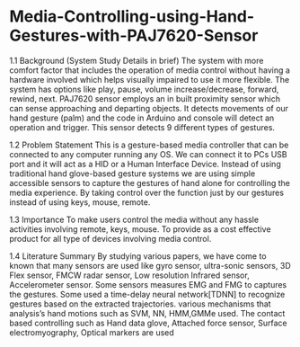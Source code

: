 # Media-Controlling-using-Hand-Gestures-with-PAJ7620-Sensor

1.1 Background (System Study Details in brief)
The system with more comfort factor that includes the operation of media control
without having a hardware involved which helps visually impaired to use it more
flexible. The system has options like play, pause, volume increase/decrease,
forward, rewind, next. PAJ7620 sensor employs an in built proximity sensor which
can sense approaching and departing objects. It detects movements of our hand
gesture (palm) and the code in Arduino and console will detect an operation and
trigger. This sensor detects 9 different types of gestures.

1.2 Problem Statement
This is a gesture-based media controller that can be connected to any computer
running any OS. We can connect it to PCs USB port and it will act as a HID or a
Human Interface Device. Instead of using traditional hand glove-based gesture
systems we are using simple accessible sensors to capture the gestures of hand 
alone for controlling the media experience. By taking control over the function just
by our gestures instead of using keys, mouse, remote.

1.3 Importance
To make users control the media without any hassle activities involving remote,
keys, mouse. To provide as a cost effective product for all type of devices
involving media control.

1.4 Literature Summary
By studying various papers, we have come to known that many sensors are used
like gyro sensor, ultra-sonic sensors, 3D Flex sensor, FMCW radar sensor, Low
resolution Infrared sensor, Accelerometer sensor. Some sensors measures EMG
and FMG to captures the gestures. Some used a time-delay neural network[TDNN]
to recognize gestures based on the extracted trajectories. various mechanisms that
analysis’s hand motions such as SVM, NN, HMM,GMMe used. The contact based
controlling such as Hand data glove, Attached force sensor, Surface
electromyography, Optical markers are used
